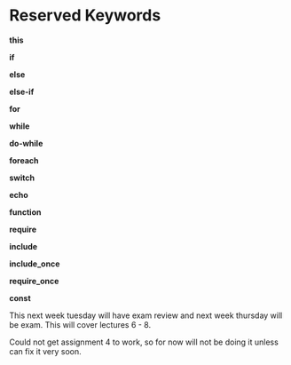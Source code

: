 # Reserved Keywords

**this**

**if**

**else**

**else-if**

**for**

**while**

**do-while**

**foreach**

**switch**

**echo**

**function**

**require**

**include**

**include_once**

**require_once**

**const**



This next week tuesday will have exam review and next week thursday will be exam. This will cover lectures 6 - 8.



Could not get assignment 4 to work, so for now will not be doing it unless can fix it very soon.